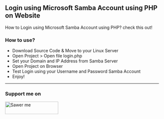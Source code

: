 ## Login using Microsoft Samba Account using PHP on Website

How to Login using Microsoft Samba Account using PHP? check this out!

### How to use?   

- Download Source Code & Move to your Linux Server
- Open Project > Open file login.php 
- Set your Domain and IP Address from Samba Server
- Open Project on Browser
- Test Login using your Username and Password Samba Account
- Enjoy!

---

### Support me on
<a href="https://saweria.co/arifsiddikm" target="_blank"><img src="https://user-images.githubusercontent.com/26188697/180601310-e82c63e4-412b-4c36-b7b5-7ba713c80380.png" alt="Sawer me" height="41" width="174"></a>
